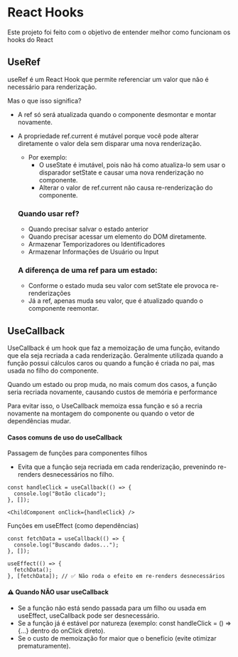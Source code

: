 # React Hooks

Este projeto foi feito com o objetivo de entender melhor como funcionam os hooks do React

## UseRef

useRef é um React Hook que permite referenciar um valor que não é necessário para renderização.

Mas o que isso significa?

- A ref só será atualizada quando o componente desmontar e montar novamente.
- A propriedade ref.current é mutável porque você pode alterar diretamente o valor dela sem disparar uma nova renderização.

  - Por exemplo:
    - O useState é imutável, pois não há como atualiza-lo sem usar o disparador setState e causar uma nova renderização no componente.
    - Alterar o valor de ref.current não causa re-renderização do componente.

  ### Quando usar ref?

  - Quando precisar salvar o estado anterior
  - Quando precisar acessar um elemento do DOM diretamente.
  - Armazenar Temporizadores ou Identificadores
  - Armazenar Informações de Usuário ou Input

  ### A diferença de uma ref para um estado:

  - Conforme o estado muda seu valor com setState ele provoca re-renderizações
  - Já a ref, apenas muda seu valor, que é atualizado quando o componente reemontar.


## UseCallback

UseCallback é um hook que faz a memoização de uma função, evitando que ela seja recriada a cada renderização. Geralmente utilizada quando a função possui cálculos caros ou quando a função é criada no pai, mas usada no filho do componente.

Quando um estado ou prop muda, no mais comum dos casos, a função seria recriada novamente, causando custos de memória e performance

Para evitar isso, o UseCallback memoiza essa função e só a recria novamente na montagem do componente ou quando o vetor de dependências mudar.

#### Casos comuns de uso do useCallback
Passagem de funções para componentes filhos

- Evita que a função seja recriada em cada renderização, prevenindo re-renders desnecessários no filho.

```
const handleClick = useCallback(() => {
  console.log("Botão clicado");
}, []);

<ChildComponent onClick={handleClick} />
```

Funções em useEffect (como dependências)
```
const fetchData = useCallback(() => {
  console.log("Buscando dados...");
}, []);

useEffect(() => {
  fetchData();
}, [fetchData]); // ✅ Não roda o efeito em re-renders desnecessários

```

#### ⚠️ Quando NÃO usar useCallback
- Se a função não está sendo passada para um filho ou usada em useEffect, useCallback pode ser desnecessário.
- Se a função já é estável por natureza (exemplo: const handleClick = () => {...} dentro do onClick direto).
- Se o custo de memoização for maior que o benefício (evite otimizar prematuramente).